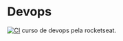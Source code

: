 # Devops
[![CI](https://github.com/diegorezm/nlw_devops/actions/workflows/ci.yml/badge.svg)](https://github.com/diegorezm/nlw_devops/actions/workflows/ci.yml)
curso de devops pela rocketseat.
